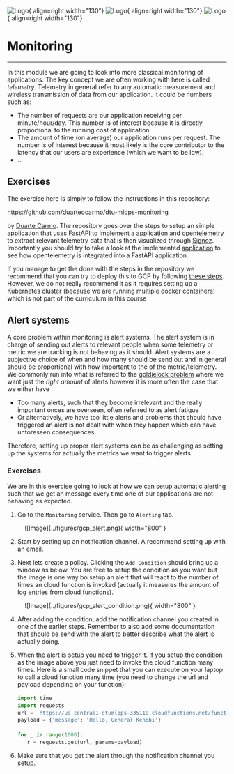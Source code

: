 
![Logo](../figures/icons/signoz.png){ align=right width="130"}
![Logo](../figures/icons/opentelemetry.png){ align=right width="130"}
![Logo](../figures/icons/monitoring.png){ align=right width="130"}

# Monitoring


---

In this module we are going to look into more classical monitoring of applications. The key concept we are often working
with here is called *telemetry*. Telemetry in general refer to any automatic measurement and wireless transmission of
data from our application. It could be numbers such as:

* The number of requests are our application receiving per minute/hour/day. This number is of interest because it is
  directly proportional to the running cost of application.
* The amount of time (on average) our application runs per request. The number is of interest because it most likely is
  the core contributor to the latency that our users are experience (which we want to be low).
* ...

## Exercises

The exercise here is simply to follow the instructions in this repository:

<https://github.com/duarteocarmo/dtu-mlops-monitoring>

by [Duarte Carmo](https://duarteocarmo.com/). The repository goes over the steps to setup an simple application that
uses FastAPI to implement a application and [opentelemetry](https://opentelemetry.io/) to extract relevant telemetry
data that is then visualized through [Signoz](https://signoz.io/). Importantly you should try to take a look at the
implemented [application](https://github.com/duarteocarmo/dtu-mlops-monitoring/blob/master/src/api/main.py) to see how
opentelemetry is integrated into a FastAPI application.

If you manage to get the done with the steps in the repository we recommend that you can try to deploy this to GCP
by following [these steps](https://signoz.io/docs/install/kubernetes/gcp/). However, we do not really recommend it as
it requires setting up a Kubernetes cluster (because we are running multiple docker containers) which is not part of
the curriculum in this course

## Alert systems

A core problem within monitoring is alert systems. The alert system is in charge of sending out alerts to relevant
people when some telemetry or metric we are tracking is not behaving as it should. Alert systems are a subjective
choice of when and how many should be send out and in general should be proportional with how important to the of the
metric/telemetry. We commonly run into what is referred to the
[goldielock problem](https://en.wikipedia.org/wiki/Goldilocks_principle) where we want just the *right amount* of alerts
however it is more often the case that we either have

* Too many alerts, such that they become irrelevant and the really important onces are overseen, often referred to as
  alert fatigue
* Or alternatively, we have too little alerts and problems that should have triggered an alert is not dealt with when
  they happen which can have unforeseen consequences.

Therefore, setting up proper alert systems can be as challenging as setting up the systems for actually the metrics we
want to trigger alerts.

### Exercises

We are in this exercise going to look at how we can setup automatic alerting such that we get an message every time one
of our applications are not behaving as expected.

1. Go to the `Monitoring` service. Then go to `Alerting` tab.
  <figure markdown>
     ![Image](../figures/gcp_alert.png){ width="800" }
   </figure>

2. Start by setting up an notification channel. A recommend setting up with an email.

3. Next lets create a policy. Clicking the `Add Condition` should bring up a window as below. You are free to setup the
   condition as you want but the image is one way bo setup an alert that will react to the number of times an cloud
   function is invoked (actually it measures the amount of log entries from cloud functions).

  <figure markdown>
     ![Image](../figures/gcp_alert_condition.png){ width="800" }
   </figure>

4. After adding the condition, add the notification channel you created in one of the earlier steps. Remember to also
   add some documentation that should be send with the alert to better describe what the alert is actually doing.

5. When the alert is setup you need to trigger it. If you setup the condition as the image above you just need to
   invoke the cloud function many times. Here is a small code snippet that you can execute on your laptop to call a
   cloud function many time (you need to change the url and payload depending on your function):

   ```python
   import time
   import requests
   url = 'https://us-central1-dtumlops-335110.cloudfunctions.net/function-2'
   payload = {'message': 'Hello, General Kenobi'}

   for _ in range(1000):
      r = requests.get(url, params=payload)
   ```

6. Make sure that you get the alert through the notification channel you setup.
